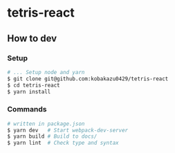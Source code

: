 # tetris-react

## How to dev

### Setup

```bash
# ... Setup node and yarn
$ git clone git@github.com:kobakazu0429/tetris-react
$ cd tetris-react
$ yarn install
```

### Commands

```bash
# written in package.json
$ yarn dev   # Start webpack-dev-server
$ yarn build # Build to docs/
$ yarn lint  # Check type and syntax
```
